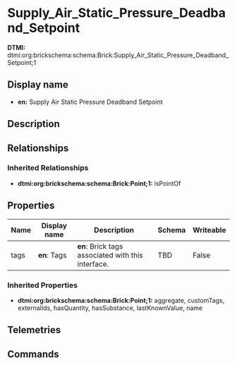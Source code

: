 # Supply_Air_Static_Pressure_Deadband_Setpoint
**DTMI:** dtmi:org:brickschema:schema:Brick:Supply_Air_Static_Pressure_Deadband_Setpoint;1
## Display name
- **en:** Supply Air Static Pressure Deadband Setpoint
## Description
## Relationships
### Inherited Relationships
* **dtmi:org:brickschema:schema:Brick:Point;1:** isPointOf
## Properties
|Name|Display name|Description|Schema|Writeable|
|-|-|-|-|-|
|tags|**en**: Tags|**en**: Brick tags associated with this interface.|TBD|False
### Inherited Properties
* **dtmi:org:brickschema:schema:Brick:Point;1:** aggregate, customTags, externalIds, hasQuantity, hasSubstance, lastKnownValue, name
## Telemetries
## Commands
